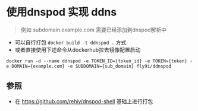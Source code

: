 # 使用dnspod 实现 ddns

> 例如 subdomain.example.com 需要已经添加到dnspod解析中

* 可以自行打包 `docker build -t ddnspod .` 方式
* 或者直接使用下述命令从dockerhub拉去镜像配置启动

```
docker run -d --name ddnspod -e TOKEN_ID={token_id} -e TOKEN={token} -e DOMAIN={example.com} -e SUBDOMAIN={sub_domain} fly9i/ddnspod
```

## 参照
* 在 https://github.com/rehiy/dnspod-shell 基础上进行打包
